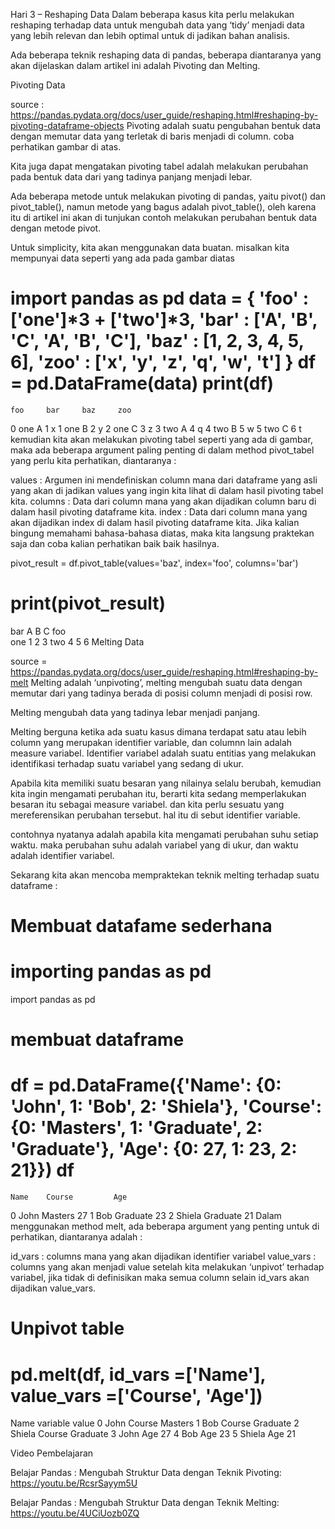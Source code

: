 Hari 3 – Reshaping Data
Dalam beberapa kasus kita perlu melakukan reshaping terhadap data untuk mengubah data yang ‘tidy’ menjadi data yang lebih relevan dan lebih optimal untuk di jadikan bahan analisis.

Ada beberapa teknik reshaping data di pandas, beberapa diantaranya yang akan dijelaskan dalam artikel ini adalah Pivoting dan Melting.

Pivoting Data

source : https://pandas.pydata.org/docs/user_guide/reshaping.html#reshaping-by-pivoting-dataframe-objects
Pivoting adalah suatu pengubahan bentuk data dengan memutar data yang terletak di baris menjadi di column. coba perhatikan gambar di atas.

Kita juga dapat mengatakan pivoting tabel adalah melakukan perubahan pada bentuk data dari yang tadinya panjang menjadi lebar.

Ada beberapa metode untuk melakukan pivoting di pandas, yaitu pivot() dan pivot_table(), namun metode yang bagus adalah pivot_table(), oleh karena itu di artikel ini akan di tunjukan contoh melakukan perubahan bentuk data dengan metode pivot.

Untuk simplicity, kita akan menggunakan data buatan. misalkan kita mempunyai data seperti yang ada pada gambar diatas

import pandas as pd
data = {
    'foo' : ['one']*3 + ['two']*3,
    'bar' : ['A', 'B', 'C', 'A', 'B', 'C'],
    'baz' : [1, 2, 3, 4, 5, 6],
    'zoo' : ['x', 'y', 'z', 'q', 'w', 't']
}
df = pd.DataFrame(data)
print(df)
==================
 	foo 	bar 	baz 	zoo
0 	one 	A 	1 	x
1 	one 	B 	2 	y
2 	one 	C 	3 	z
3 	two 	A 	4 	q
4 	two 	B 	5 	w
5 	two 	C 	6 	t
kemudian kita akan melakukan pivoting tabel seperti yang ada di gambar, maka ada beberapa argument paling penting di dalam method pivot_tabel yang perlu kita perhatikan, diantaranya :

values : Argumen ini mendefiniskan column mana dari dataframe yang asli yang akan di jadikan values yang ingin kita lihat di dalam hasil pivoting tabel kita.
columns : Data dari column mana yang akan dijadikan column baru di dalam hasil pivoting dataframe kita.
index : Data dari column mana yang akan dijadikan index di dalam hasil pivoting dataframe kita.
Jika kalian bingung memahami bahasa-bahasa diatas, maka kita langsung praktekan saja dan coba kalian perhatikan baik baik hasilnya.

pivot_result = df.pivot_table(values='baz', index='foo', columns='bar')

print(pivot_result)
======================
bar 	A 	B 	C
foo 			
one 	1 	2 	3
two 	4 	5 	6
Melting Data

source = https://pandas.pydata.org/docs/user_guide/reshaping.html#reshaping-by-melt
Melting adalah ‘unpivoting’, melting mengubah suatu data dengan memutar dari yang tadinya berada di posisi column menjadi di posisi row.

Melting mengubah data yang tadinya lebar menjadi panjang.

Melting berguna ketika ada suatu kasus dimana terdapat satu atau lebih column yang merupakan identifier variable, dan columnn lain adalah measure variabel. Identifier variabel adalah suatu entitias yang melakukan identifikasi terhadap suatu variabel yang sedang di ukur.

Apabila kita memiliki suatu besaran yang nilainya selalu berubah, kemudian kita ingin mengamati perubahan itu, berarti kita sedang memperlakukan besaran itu sebagai measure variabel. dan kita perlu sesuatu yang mereferensikan perubahan tersebut. hal itu di sebut identifier variable.

contohnya nyatanya adalah apabila kita mengamati perubahan suhu setiap waktu. maka perubahan suhu adalah variabel yang di ukur, dan waktu adalah identifier variabel.

Sekarang kita akan mencoba mempraktekan teknik melting terhadap suatu dataframe :

# Membuat datafame sederhana
  
# importing pandas as pd 
import pandas as pd 
  
# membuat dataframe
df = pd.DataFrame({'Name': {0: 'John', 1: 'Bob', 2: 'Shiela'}, 
                   'Course': {0: 'Masters', 1: 'Graduate', 2: 'Graduate'}, 
                   'Age': {0: 27, 1: 23, 2: 21}}) 
df 
=====================
 	Name 	Course 	       Age
0 	John 	Masters 	27
1 	Bob 	Graduate 	23
2 	Shiela 	Graduate 	21
Dalam menggunakan method melt, ada beberapa argument yang penting untuk di perhatikan, diantaranya adalah :

id_vars : columns mana yang akan dijadikan identifier variabel
value_vars : columns yang akan menjadi value setelah kita melakukan ‘unpivot’ terhadap variabel, jika tidak di definisikan maka semua column selain id_vars akan dijadikan value_vars.
# Unpivot table 
pd.melt(df, id_vars =['Name'], value_vars =['Course', 'Age']) 
======================
Name 	variable 	value
0 	John 	Course 	Masters
1 	Bob 	Course 	Graduate
2 	Shiela 	Course 	Graduate
3 	John 	Age 	27
4 	Bob 	Age 	23
5 	Shiela 	Age 	21


Video Pembelajaran

Belajar Pandas : Mengubah Struktur Data dengan Teknik Pivoting: https://youtu.be/RcsrSayym5U

Belajar Pandas : Mengubah Struktur Data dengan Teknik Melting: https://youtu.be/4UCiUozb0ZQ
